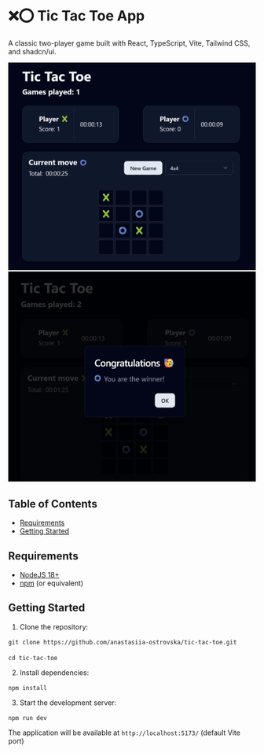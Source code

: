 # ❌⭕️ Tic Tac Toe App 
A classic two-player game built with React, TypeScript, Vite, Tailwind CSS, and shadcn/ui.

![](/src/assets/images/app_1.png)
![](/src/assets/images/app_2.png)

## Table of Contents

- [Requirements](#requirements)
- [Getting Started](#getting-started)

## Requirements

- [NodeJS 18+](https://nodejs.org/en)
- [npm](https://pnpm.io) (or equivalent)

## Getting Started

1. Clone the repository:

```
git clone https://github.com/anastasiia-ostrovska/tic-tac-toe.git

cd tic-tac-toe
``` 

2. Install dependencies:

```
npm install
``` 

3. Start the development server:

```
npm run dev
``` 

The application will be available at `http://localhost:5173/` (default Vite port)
